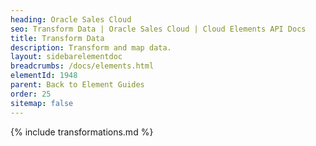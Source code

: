 ```yaml
---
heading: Oracle Sales Cloud
seo: Transform Data | Oracle Sales Cloud | Cloud Elements API Docs
title: Transform Data
description: Transform and map data.
layout: sidebarelementdoc
breadcrumbs: /docs/elements.html
elementId: 1948
parent: Back to Element Guides
order: 25
sitemap: false
---
```


{% include transformations.md %}
